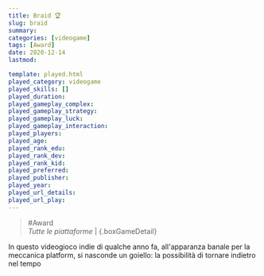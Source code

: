 ```yaml
---
title: Braid 🏆
slug: braid
summary: 
categories: [videogame]
tags: [Award]
date: 2020-12-14
lastmod: 

template: played.html
played_category: videogame
played_skills: []
played_duration: 
played_gameplay_complex: 
played_gameplay_strategy: 
played_gameplay_luck: 
played_gameplay_interaction: 
played_players: 
played_age: 
played_rank_edu: 
played_rank_dev: 
played_rank_kid: 
played_preferred: 
played_publisher: 
played_year: 
played_url_details: 
played_url_play: 
---
```


> #Award   
> *Tutte le piattaforme*  | 
{.boxGameDetail}

In questo videogioco indie di qualche anno fa, all'apparanza banale per la meccanica platform, si nasconde un goiello: la possibilità di tornare indietro nel tempo
